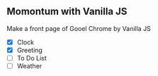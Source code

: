 ## Momontum with Vanilla JS

Make a front page of Gooel Chrome by Vanilla JS

- [x] Clock
- [x] Greeting
- [ ] To Do List
- [ ] Weather